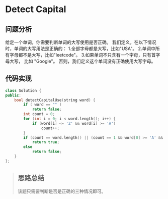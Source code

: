 # Detect Capital
## 问题分析
给定一个单词，你需要判断单词的大写使用是否正确。
我们定义，在以下情况时，单词的大写用法是正确的：
1.全部字母都是大写，比如"USA"。
2.单词中所有字母都不是大写，比如"leetcode"。
3.如果单词不只含有一个字母，只有首字母大写， 比如 "Google"。
否则，我们定义这个单词没有正确使用大写字母。
## 代码实现
```cpp
class Solution {
public:
    bool detectCapitalUse(string word) {
        if ( word == "" )
            return false;
        int count = 0;
        for (int i = 0; i < word.length(); i++) {
            if (word[i] <= 'Z' && word[i] >= 'A')
                count++;
        }
        if (count == word.length() || (count == 1 && word[0] >= 'A' && word[0] <= 'Z') || count == 0)
            return true;
        else
            return false;
    }
};
```
>## 思路总结
>该题只需要判断是否是正确的三种情况即可。
